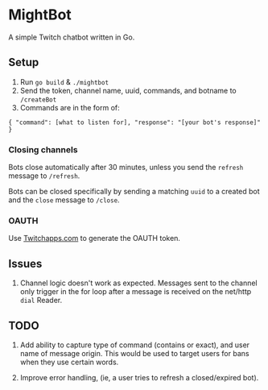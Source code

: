# MightBot
A simple Twitch chatbot written in Go.

## Setup
1. Run `go build` & `./mightbot`
2. Send the token, channel name, uuid, commands, and botname to `/createBot`
3. Commands are in the form of:
``` 
{ "command": [what to listen for], "response": "[your bot's response]" } 
```

### Closing channels
Bots close automatically after 30 minutes, unless you send the `refresh` message to `/refresh`.

Bots can be closed specifically by sending a matching `uuid` to a created bot and the `close` message to `/close`.

### OAUTH
Use [Twitchapps.com](http://twitchapps.com/tmi/) to generate the OAUTH token.

## Issues
1. Channel logic doesn't work as expected. Messages sent to the channel only trigger in the for loop after a message is received on the net/http `dial` Reader.

## TODO
1. Add ability to capture type of command (contains or exact), and user name of message origin.
This would be used to target users for bans when they use certain words.

2. Improve error handling, (ie, a user tries to refresh a closed/expired bot).
